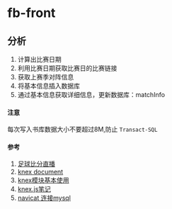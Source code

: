 # fb-front

## 分析
1. 计算出比赛日期
1. 利用比赛日期获取比赛日的比赛链接
1. 获取上赛季对阵信息
1. 将基本信息插入数据库
1. 通过基本信息获取详细信息，更新数据库：matchInfo


#### 注意
每次写入书库数据大小不要超过8M,防止 `Transact-SQL`


#### 参考
1. [足球比分直播](https://live.aicai.com/jczqList/ '足球比分直播')
1. [knex document](http://knexjs.org/#Installation-node 'knex document1. [knex模块]()')
1. [knex模块基本使用](https://www.bloglab.cn/1136.html 'knex模块基本使用')
1. [knex.js笔记](https://blog.csdn.net/liuyueyi1995/article/details/53782047 'knex.js笔记')
1. [navicat 连接mysql](https://blog.csdn.net/cxh6863/article/details/80904284 'navicat 连接mysql')